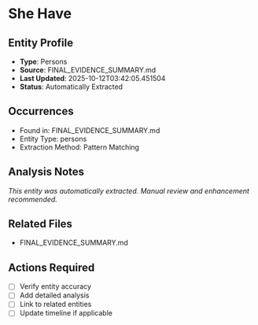# She Have

## Entity Profile
- **Type**: Persons
- **Source**: FINAL_EVIDENCE_SUMMARY.md
- **Last Updated**: 2025-10-12T03:42:05.451504
- **Status**: Automatically Extracted

## Occurrences
- Found in: FINAL_EVIDENCE_SUMMARY.md
- Entity Type: persons
- Extraction Method: Pattern Matching

## Analysis Notes
*This entity was automatically extracted. Manual review and enhancement recommended.*

## Related Files
- FINAL_EVIDENCE_SUMMARY.md

## Actions Required
- [ ] Verify entity accuracy
- [ ] Add detailed analysis
- [ ] Link to related entities
- [ ] Update timeline if applicable
